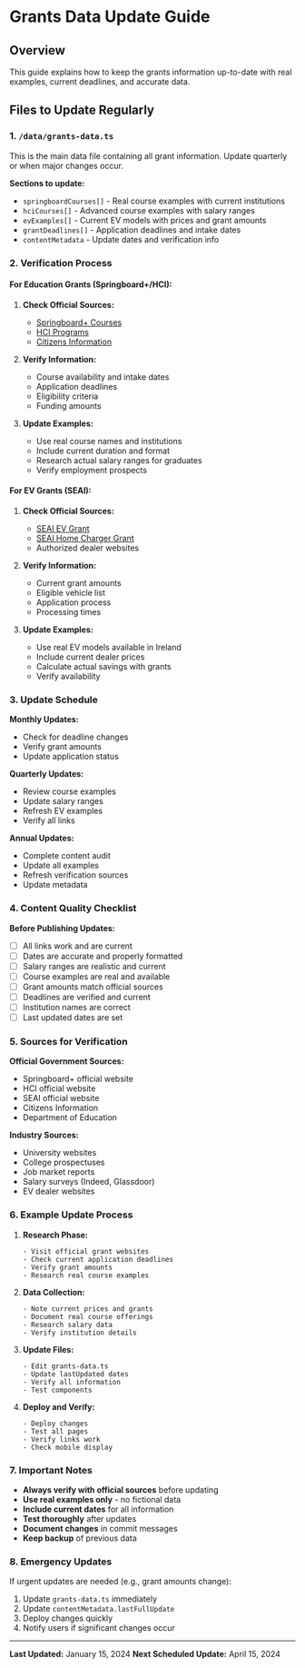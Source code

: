 # Grants Data Update Guide

## Overview
This guide explains how to keep the grants information up-to-date with real examples, current deadlines, and accurate data.

## Files to Update Regularly

### 1. `/data/grants-data.ts`
This is the main data file containing all grant information. Update quarterly or when major changes occur.

**Sections to update:**
- `springboardCourses[]` - Real course examples with current institutions
- `hciCourses[]` - Advanced course examples with salary ranges
- `evExamples[]` - Current EV models with prices and grant amounts
- `grantDeadlines[]` - Application deadlines and intake dates
- `contentMetadata` - Update dates and verification info

### 2. Verification Process

#### For Education Grants (Springboard+/HCI):
1. **Check Official Sources:**
   - [Springboard+ Courses](https://springboardcourses.ie)
   - [HCI Programs](https://www.hci-skills.ie)
   - [Citizens Information](https://www.citizensinformation.ie)

2. **Verify Information:**
   - Course availability and intake dates
   - Application deadlines
   - Eligibility criteria
   - Funding amounts

3. **Update Examples:**
   - Use real course names and institutions
   - Include current duration and format
   - Research actual salary ranges for graduates
   - Verify employment prospects

#### For EV Grants (SEAI):
1. **Check Official Sources:**
   - [SEAI EV Grant](https://www.seai.ie/grants/electric-vehicle-grant/)
   - [SEAI Home Charger Grant](https://www.seai.ie/grants/electric-vehicle-home-charger-grant/)
   - Authorized dealer websites

2. **Verify Information:**
   - Current grant amounts
   - Eligible vehicle list
   - Application process
   - Processing times

3. **Update Examples:**
   - Use real EV models available in Ireland
   - Include current dealer prices
   - Calculate actual savings with grants
   - Verify availability

### 3. Update Schedule

**Monthly Updates:**
- Check for deadline changes
- Verify grant amounts
- Update application status

**Quarterly Updates:**
- Review course examples
- Update salary ranges
- Refresh EV examples
- Verify all links

**Annual Updates:**
- Complete content audit
- Update all examples
- Refresh verification sources
- Update metadata

### 4. Content Quality Checklist

**Before Publishing Updates:**
- [ ] All links work and are current
- [ ] Dates are accurate and properly formatted
- [ ] Salary ranges are realistic and current
- [ ] Course examples are real and available
- [ ] Grant amounts match official sources
- [ ] Deadlines are verified and current
- [ ] Institution names are correct
- [ ] Last updated dates are set

### 5. Sources for Verification

**Official Government Sources:**
- Springboard+ official website
- HCI official website
- SEAI official website
- Citizens Information
- Department of Education

**Industry Sources:**
- University websites
- College prospectuses
- Job market reports
- Salary surveys (Indeed, Glassdoor)
- EV dealer websites

### 6. Example Update Process

1. **Research Phase:**
   ```
   - Visit official grant websites
   - Check current application deadlines
   - Verify grant amounts
   - Research real course examples
   ```

2. **Data Collection:**
   ```
   - Note current prices and grants
   - Document real course offerings
   - Research salary data
   - Verify institution details
   ```

3. **Update Files:**
   ```
   - Edit grants-data.ts
   - Update lastUpdated dates
   - Verify all information
   - Test components
   ```

4. **Deploy and Verify:**
   ```
   - Deploy changes
   - Test all pages
   - Verify links work
   - Check mobile display
   ```

### 7. Important Notes

- **Always verify with official sources** before updating
- **Use real examples only** - no fictional data
- **Include current dates** for all information
- **Test thoroughly** after updates
- **Document changes** in commit messages
- **Keep backup** of previous data

### 8. Emergency Updates

If urgent updates are needed (e.g., grant amounts change):
1. Update `grants-data.ts` immediately
2. Update `contentMetadata.lastFullUpdate`
3. Deploy changes quickly
4. Notify users if significant changes occur

---

**Last Updated:** January 15, 2024
**Next Scheduled Update:** April 15, 2024

